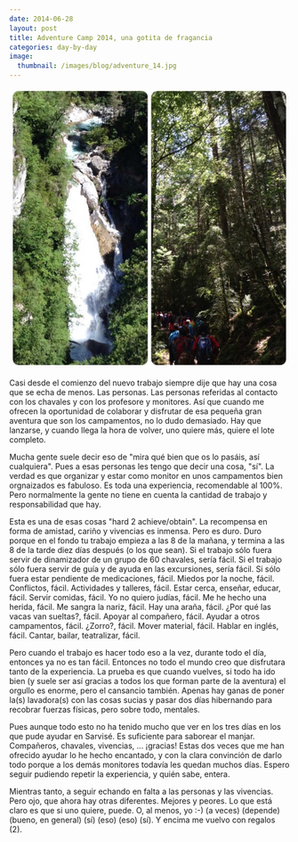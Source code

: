 ```yaml
---
date: 2014-06-28
layout: post
title: Adventure Camp 2014, una gotita de fragancia
categories: day-by-day
image:
  thumbnail: /images/blog/adventure_14.jpg
---
```


[![Adventure Camp 2014 - Miky - Miguel](/images/blog/adventure_14.jpg)](/images/blog/adventure_14.jpg)

Casi desde el comienzo del nuevo trabajo siempre dije que hay una cosa que se echa de menos. Las personas. Las personas referidas al contacto con los chavales y con los profesore y monitores. Así que cuando me ofrecen la oportunidad de colaborar y disfrutar de esa pequeña gran aventura que son los campamentos, no lo dudo demasiado. Hay que lanzarse, y cuando llega la hora de volver, uno quiere más, quiere el lote completo.

Mucha gente suele decir eso de "mira qué bien que os lo pasáis, así cualquiera". Pues a esas personas les tengo que decir una cosa, "sí". La verdad es que organizar y estar como monitor en unos campamentos bien orgnaizados es fabuloso. Es toda una experiencia, recomendable al 100%. Pero normalmente la gente no tiene en cuenta la cantidad de trabajo y responsabilidad que hay.

Esta es una de esas cosas "hard 2 achieve/obtain". La recompensa en forma de amistad, cariño y vivencias es inmensa. Pero es duro. Duro porque en el fondo tu trabajo empieza a las 8 de la mañana, y termina a las 8 de la tarde diez días después (o los que sean). Si el trabajo sólo fuera servir de dinamizador de un grupo de 60 chavales, sería fácil. Si el trabajo sólo fuera servir de guía y de ayuda en las excursiones, sería fácil. Si sólo fuera estar pendiente de medicaciones, fácil. Miedos por la noche, fácil. Conflictos, fácil. Actividades y talleres, fácil. Estar cerca, enseñar, educar, fácil. Servir comidas, fácil. Yo no quiero judías, fácil. Me he hecho una herida, fácil. Me sangra la nariz, fácil. Hay una araña, fácil. ¿Por qué las vacas van sueltas?, fácil. Apoyar al compañero, fácil. Ayudar a otros campamentos, fácil. ¿Zorro?, fácil. Mover material, fácil. Hablar en inglés, fácil. Cantar, bailar, teatralizar, fácil.

Pero cuando el trabajo es hacer todo eso a la vez, durante todo el día, entonces ya no es tan fácil. Entonces no todo el mundo creo que disfrutara tanto de la experiencia. La prueba es que cuando vuelves, si todo ha ido bien (y suele ser así gracias a todos los que forman parte de la aventura) el orgullo es enorme, pero el cansancio también. Apenas hay ganas de poner la(s) lavadora(s) con las cosas sucias y pasar dos días hibernando para recobrar fuerzas físicas, pero sobre todo, mentales.

Pues aunque todo esto no ha tenido mucho que ver en los tres días en los que pude ayudar en Sarvisé. Es suficiente para saborear el manjar. Compañeros, chavales, vivencias, ... ¡gracias! Estas dos veces que me han ofrecido ayudar lo he hecho encantado, y con la clara convinción de darlo todo porque a los demás monitores todavía les quedan muchos días. Espero seguir pudiendo repetir la experiencia, y quién sabe, entera.

Mientras tanto, a seguir echando en falta a las personas y las vivencias. Pero ojo, que ahora hay otras diferentes. Mejores y peores. Lo que está claro es que si uno quiere, puede. O, al menos, yo :-) (a veces) (depende) (bueno, en general) (sí) (eso) (eso) (sí). Y encima me vuelvo con regalos (2).
